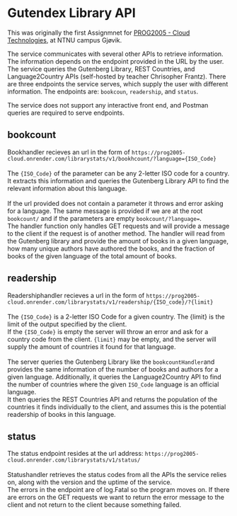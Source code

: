 # Gutendex Library API
This was originally the first Assignmnet for [PROG2005 - Cloud Technologies](https://www.ntnu.edu/studies/courses/PROG2005#tab=omEmnet), at NTNU campus Gjøvik.

The service communicates with several other APIs to retrieve information. The information depends on the endpoint provided in the URL by the user. The service queries the Gutenberg Library, REST Countries, and Language2Country APIs (self-hosted by teacher Chrisopher Frantz). There are three endpoints the service serves, which supply the user with different information. The endpoints are: `bookcoun`, `readership`, and `status`. 

The service does not support any interactive front end, and Postman queries are required to serve endpoints. 

## bookcount
Bookhandler recieves an url in the form of `https://prog2005-cloud.onrender.com/librarystats/v1/bookhcount/?language={ISO_Code}`<br><br>
The `{ISO_Code}` of the parameter can be any 2-letter ISO code for a country. It extracts this information and queries the Gutenberg Library API to find the relevant information about this language.
<br><br>
If the url provided does not contain a parameter it throws and error asking for a language. The same message is provided if we are at the root `bookcount/` and if the parameters are empty `bookcount/?language=`.<br>
The handler function only handles GET requests and will provide a message to the client if the request is of another method. 
The handler will read from the Gutenberg library and provide the amount of books in a given language, how many unique authors have authored the books, and the fraction of books of the given language of the total amount of books.
 
## readership
Readershiphandler recieves a url in the form of `https://prog2005-cloud.onrender.com/librarystats/v1/readership/{ISO_code}/?{limit}`
<br><br>
The `{ISO_Code}` is a 2-letter ISO Code for a given country. The {limit} is the limit of the output specified by the client. <br>
If the `{ISO_Code}` is empty the server will throw an error and ask for a country code from the client. `{limit}` may be empty, and the server will supply the amount of countries it found for that language. 
<br><br>
The server queries the Gutenberg Library like the `bookcountHandler`and provides the same information of the number of books and authors for a given language. Additionally, it queries the Language2Country API to find the number of countries where the given `ISO_Code` language is an official language.<br>
It then queries the REST Countries API and returns the population of the countries it finds individually to the client, and assumes this is the potential readership of books in this language.

## status
The status endpoint resides at the url address: `https://prog2005-cloud.onrender.com/librarystats/v1/status/` <br><br>
Statushandler retrieves the status codes from all the APIs the service relies on, along with the version and the uptime of the service.
<br>
The errors in the endpoint are of log.Fatal so the program moves on. If there are errors on the GET requests we want to return the error message to the client and not return to the client because something failed. 
